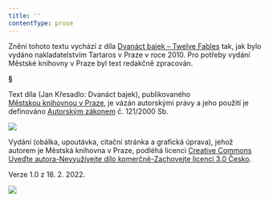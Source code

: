```yaml
---
title: ''
contentType: prose
---
```


<section>

Znění tohoto textu vychází z díla [Dvanáct bajek – Twelve Fables](https://search.mlp.cz/cz/titul/dvanact-bajek/3512536/#/) tak, jak bylo vydáno nakladatelstvím Tartaros v Praze v roce 2010. Pro potřeby vydání Městské knihovny v Praze byl text redakčně zpracován.

**§**

Text díla (Jan Křesadlo: Dvanáct bajek), publikovaného [Městskou knihovnou v Praze](https://www.mlp.cz/cz/), je vázán autorskými právy a jeho použití je definováno [Autorským zákonem](https://www.mkcr.cz/predpisy-zakonu-709.html) č. 121/2000 Sb.

![](../Images/image001.jpg)

Vydání (obálka, upoutávka, citační stránka a grafická úprava), jehož autorem je Městská knihovna v Praze, podléhá licenci [Creative Commons Uveďte autora-Nevyužívejte dílo komerčně-Zachovejte licenci 3.0 Česko](https://creativecommons.org/licenses/by-nc-sa/3.0/cz/).

Verze 1.0 z 18. 2. 2022.

</section>

<section>

![](../Images/image002.jpg)

</section>
